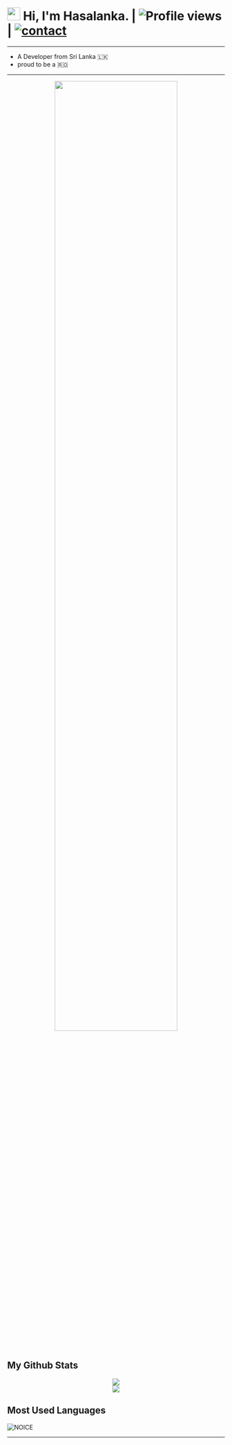 # <img src="https://raw.githubusercontent.com/MartinHeinz/MartinHeinz/master/wave.gif" width="30px"> Hi, I'm Hasalanka.  |  ![Profile views](https://gpvc.arturio.dev/reaprx)  |  <a href="https://t.me/reaprx"> ![contact](https://img.shields.io/badge/Contact%20me-On%20Telegram-blue) </a>
****


-   A Developer from Sri Lanka 🇱🇰 
-  proud to be a 🇷🇴 

****
<p align="center" >
    <img  width="75%" src="https://miro.medium.com/max/1838/1*9S3JhMtLGiacpNpziWGN1A.gif" />
</p>


##  My Github Stats

<p align="center" >
    <img 
        src="https://github-readme-stats.vercel.app/api?username=reaprx&count_private=true&include_all_commits=true&show_icons=true&theme=tokyonight&custom_title=GitHub+Stats"
    />
<br>
    <img
        src="https://github-readme-streak-stats.herokuapp.com?user=reaprx&theme=tokyonight"
    />
</p>

## Most Used Languages

![NOICE](https://github-readme-stats.vercel.app/api/top-langs/?username=reaprx&theme=dark&show_icons=true) 
 

        


****

